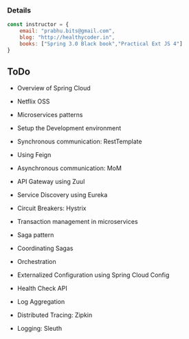 ### Details

```javascript
const instructor = {
	email: "prabhu.bits@gmail.com",
	blog: "http://healthycoder.in",
	books: ["Spring 3.0 Black book","Practical Ext JS 4"]
} 
```

## ToDo


*	Overview of Spring Cloud
*	Netflix OSS
*	Microservices patterns
*	Setup the Development environment

*	Synchronous communication: RestTemplate
*	Using Feign
*	Asynchronous communication: MoM
*	API Gateway using Zuul
*	Service Discovery using Eureka
*	Circuit Breakers: Hystrix

*	Transaction management in microservices
*	Saga pattern
*	Coordinating Sagas
*	Orchestration


*	Externalized Configuration using Spring Cloud Config
*	Health Check API
*	Log Aggregation
*	Distributed Tracing: Zipkin
*	Logging: Sleuth
